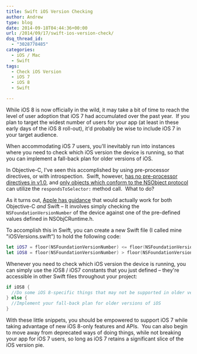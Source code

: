 ```yaml
---
title: Swift iOS Version Checking
author: Andrew
type: blog
date: 2014-09-18T04:44:36+00:00
url: /2014/09/17/swift-ios-version-check/
dsq_thread_id:
  - "3028778485"
categories:
  - iOS / Mac
  - Swift
tags:
  - Check iOS Version
  - iOS 7
  - iOS 8
  - Swift

---
```

While iOS 8 is now officially in the wild, it may take a bit of time to reach the level of user adoption that iOS 7 had accumulated over the past year.  If you plan to target the widest number of users for your app (at least in these early days of the iOS 8 roll-out), it'd probably be wise to include iOS 7 in your target audience.

When accommodating iOS 7 users, you'll inevitably run into instances where you need to check which iOS version the device is running, so that you can implement a fall-back plan for older versions of iOS.

In Objective-C, I've seen this accomplished by using pre-processor directives, or with introspection.  Swift, however, <a title="Apple Developer Documentation - No Swift Preprocessor Directives" href="https://developer.apple.com/library/ios/documentation/Swift/Conceptual/BuildingCocoaApps/InteractingWithCAPIs.html#//apple_ref/doc/uid/TP40014216-CH8-XID_20" target="_blank">has no pre-processor directives in v1.0</a>, and <a title="Apple Developer Documentation - NSObject Protocol" href="https://developer.apple.com/library/ios/documentation/Cocoa/Reference/Foundation/Protocols/NSObject_Protocol/index.html" target="_blank">only objects which conform to the NSObject protocol</a> can utilize the `respondsToSelector:` method call.  What to do?

As it turns out, <a title="Apple Developer Documentation - Conditionally Load Resources" href="https://developer.apple.com/library/ios/documentation/UserExperience/Conceptual/TransitionGuide/SupportingEarlieriOS.html#//apple_ref/doc/uid/TP40013174-CH14-SW1" target="_blank">Apple has guidance</a> that would actually work for both Objective-C _and_ Swift – It involves simply checking the `NSFoundationVersionNumber` of the device against one of the pre-defined values defined in NSObjCRuntime.h.

To accomplish this in Swift, you can create a new Swift file (I called mine "iOSVersions.swift&#8221;) to hold the following code:

```swift
let iOS7 = floor(NSFoundationVersionNumber) <= floor(NSFoundationVersionNumber_iOS_7_1)
let iOS8 = floor(NSFoundationVersionNumber) > floor(NSFoundationVersionNumber_iOS_7_1)
```

Whenever you need to check which iOS version the device is running, you can simply use the iOS8 / iOS7 constants that you just defined – they're accessible in other Swift files throughout your project:

```swift
if iOS8 {
  //Do some iOS 8-specific things that may not be supported in older versions
} else {
  //Implement your fall-back plan for older versions of iOS
}
```

With these little snippets, you should be empowered to support iOS 7 while taking advantage of new iOS 8-only features and APIs.  You can also begin to move away from deprecated ways of doing things, while not breaking your app for iOS 7 users, so long as iOS 7 retains a significant slice of the iOS version pie.